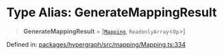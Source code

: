 # Type Alias: GenerateMappingResult

> **GenerateMappingResult** = \[[`Mapping`](Mapping.md), `ReadonlyArray`\<`Op`\>\]

Defined in: [packages/hypergraph/src/mapping/Mapping.ts:334](https://github.com/hashirpm/hypergraph/blob/ab4ea1cdb9430798142e0d735aac9d31c2cf0ae0/packages/hypergraph/src/mapping/Mapping.ts#L334)
